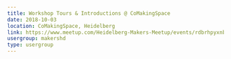 ```yaml
---
title: Workshop Tours & Introductions @ CoMakingSpace
date: 2018-10-03
location: CoMakingSpace, Heidelberg
link: https://www.meetup.com/Heidelberg-Makers-Meetup/events/rdbrhpyxnbfb/
usergroup: makershd
type: usergroup
---
```

